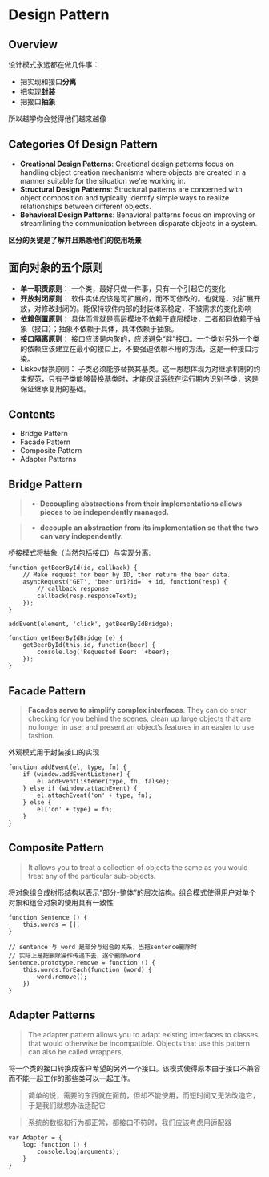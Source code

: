 # Design Pattern

## Overview

设计模式永远都在做几件事：

- 把实现和接口**分离**
- 把实现**封装**
- 把接口**抽象**

所以越学你会觉得他们越来越像

## Categories Of Design Pattern

- **Creational Design Patterns**: Creational design patterns focus on handling object creation mechanisms where objects are created in a manner suitable for the situation we're working in. 
- **Structural Design Patterns**: Structural patterns are concerned with object composition and typically identify simple ways to realize relationships between different objects. 
- **Behavioral Design Patterns**: Behavioral patterns focus on improving or streamlining the communication between disparate objects in a system.

**区分的关键是了解并且熟悉他们的使用场景**

## 面向对象的五个原则

- **单一职责原则**： 一个类，最好只做一件事，只有一个引起它的变化
- **开放封闭原则**： 软件实体应该是可扩展的，而不可修改的。也就是，对扩展开放，对修改封闭的。能保持软件内部的封装体系稳定，不被需求的变化影响
- **依赖倒置原则**： 具体而言就是高层模块不依赖于底层模块，二者都同依赖于抽象（接口）；抽象不依赖于具体，具体依赖于抽象。
- **接口隔离原则**： 接口应该是内聚的，应该避免“胖”接口。一个类对另外一个类的依赖应该建立在最小的接口上，不要强迫依赖不用的方法，这是一种接口污染。
- Liskov替换原则： 子类必须能够替换其基类。这一思想体现为对继承机制的约束规范，只有子类能够替换基类时，才能保证系统在运行期内识别子类，这是保证继承复用的基础。

## Contents
- Bridge Pattern
- Facade Pattern
- Composite Pattern
- Adapter Patterns

## Bridge Pattern

>- **Decoupling abstractions from their implementations allows pieces to be independently managed.**

>- **decouple an abstraction from its implementation so that the two can vary independently.**

桥接模式将抽象（当然包括接口）与实现分离:

```
function getBeerById(id, callback) {
    // Make request for beer by ID, then return the beer data.
    asyncRequest('GET', 'beer.uri?id=' + id, function(resp) {
        // callback response
        callback(resp.responseText);
    });
}

addEvent(element, 'click', getBeerByIdBridge);

function getBeerByIdBridge (e) {
    getBeerById(this.id, function(beer) {
        console.log('Requested Beer: '+beer);
    });
}
```

## Facade Pattern

>**Facades serve to simplify complex interfaces**. They can do error checking for you behind the scenes, clean up large objects that are no longer in use, and present an object’s features in an easier to use fashion. 

外观模式用于封装接口的实现

```
function addEvent(el, type, fn) {
    if (window.addEventListener) {
        el.addEventListener(type, fn, false);
    } else if (window.attachEvent) {
        el.attachEvent('on' + type, fn);
    } else {
        el['on' + type] = fn;
    }
}
```

## Composite Pattern

>It allows you to treat a collection of objects the same as you would treat any of the
particular sub-objects.

将对象组合成树形结构以表示“部分-整体”的层次结构。组合模式使得用户对单个对象和组合对象的使用具有一致性

```
function Sentence () {
    this.words = [];
}

// sentence 与 word 是部分与组合的关系，当把sentence删除时
// 实际上是把删除操作传递下去，逐个删除word
Sentence.prototype.remove = function () {
    this.words.forEach(function (word) {
        word.remove();
    })
}
```

## Adapter Patterns

>The adapter pattern allows you to adapt existing interfaces to classes that would otherwise be incompatible. Objects that use this pattern can also be called wrappers,

将一个类的接口转换成客户希望的另外一个接口。该模式使得原本由于接口不兼容而不能一起工作的那些类可以一起工作。

>简单的说，需要的东西就在面前，但却不能使用，而短时间又无法改造它，于是我们就想办法适配它

>系统的数据和行为都正常，都接口不符时，我们应该考虑用适配器

```
var Adapter = {
    log: function () {
        console.log(arguments);
    }
}
```









